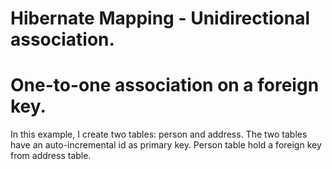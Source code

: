 # Hibernate Mapping - Unidirectional association.
# One-to-one association on a foreign key.
In this example, I create two tables: person and address. The two tables have an auto-incremental id as primary key.
Person table hold a foreign key from address table.
